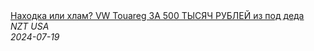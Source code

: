 <!--2024-07-19 05:30:07-->
<div class="yb">
  <a class="nodecor" href="/index.html?rabota/nahodka_ili_hlam_vw_touareg_za_500_tysyach_rublej_iz_pod_deda">
    <img class="preview" data-videoid="NqEbFvwiZ2w" src="https://i3.ytimg.com/vi/NqEbFvwiZ2w/hqdefault.jpg" align="middle" alt="">
  </a>
  <div class="inlbl text">
    <a class="nodecor" href="/index.html?rabota/nahodka_ili_hlam_vw_touareg_za_500_tysyach_rublej_iz_pod_deda">Находка или хлам? VW Touareg ЗА 500 ТЫСЯЧ РУБЛЕЙ из под деда</a><br>
    <i class="smaller2">NZT USA</i><br>
    <i class="smaller3">2024-07-19</i>
  </div>
</div>
